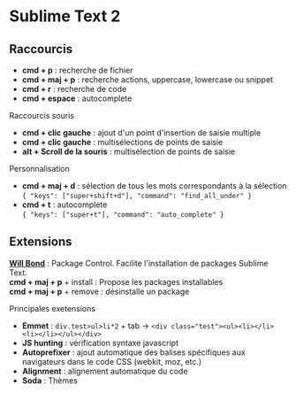 Sublime Text 2
==========================

Raccourcis
--------------------------

  * **cmd + p** : recherche de fichier
  * **cmd + maj + p** : recherche actions, uppercase, lowercase ou snippet
  * **cmd + r** : recherche de code
  * **cmd + espace** : autocomplete

Raccourcis souris

  * **cmd + clic gauche** : ajout d'un point d'insertion de saisie multiple
  * **cmd + clic gauche** : multisélections de points de saisie
  * **alt + Scroll de la souris** : multisélection de points de saisie

Personnalisation

  * **cmd + maj + d** : sélection de tous les mots correspondants à la sélection  
     `{ "keys": ["super+shift+d"], "command": "find_all_under" }`
  * **cmd + t** : autocomplete  
     `{ "keys": ["super+t"], "command": "auto_complete" }`

Extensions
--------------------------

[**Will Bond**](https://packagecontrol.io/browse/authors/Will%20Bond%20(wbond)) : Package Control. Facilite l'installation de packages Sublime Text.  
 **cmd + maj + p** + install : Propose les packages installables  
 **cmd + maj + p** + remove : désinstalle un package

Principales exetensions

 * **Emmet** : `div.test>ul>li*2` + tab -> `<div class="test"><ul><li></li><li></li></ul></div>`
 * **JS hunting** : vérification syntaxe javascript
 * **Autoprefixer** : ajout automatique des balises spécifiques aux navigateurs dans le code CSS (webkit, moz, etc.)
 * **Alignment** : alignement automatique du code
 * **Soda** : Thèmes

